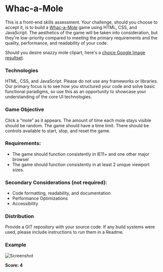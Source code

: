 # Whac-a-Mole
This is a front-end skills assessment. Your challenge, should you choose to accept it, is to build a [Whac-a-Mole](https://en.wikipedia.org/wiki/Whac-A-Mole) game using HTML, CSS, and JavaScript. The aesthetics of the game will be taken into consideration, but they're low-priority compared to meeting the primary requirements and the quality, performance, and readability of your code.

Should you desire snazzy mole clipart, here's a [choice Google Image resultset](https://www.google.com/search?q=monty+mole&tbm=isch&source=lnt&tbs=ic:trans&sa=X&ved=0ahUKEwiq2-T0n_HdAhUjZN8KHYhOAB4QpwUIIA&biw=1527&bih=758&dpr=2).

### Technologies
HTML, CSS, and JavaScript. Please do not use any frameworks or libraries. Our primary focus is to see how you structured your code and solve basic functional paradigms, so use this as an opportunity to showcase your understanding of the core UI technologies. 

### Game Objective
Click a “mole” as it appears. The amount of time each mole stays visible should be random. The game should have a time limit. There should be controls available to start, stop, and reset the game. 

### Requirements:
- The game should function consistently in IE11+ and one other major browser
- The game should function consistently in at least 2 unique viewport sizes. 

### Secondary Considerations (not required):
- Code formatting, readability, and documentation
- Performance Optimizations
- Accessibility

### Distribution
Provide a GIT repository with your source code. If any build systems were used, please include instructions to run them in a Readme. 

### Example
![Screenshot](https://user-images.githubusercontent.com/8537936/46616645-01220e80-cae9-11e8-8c2f-f959509e2d7c.png)

**Score: 4**

